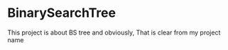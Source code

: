 # BinarySearchTree
This project is about BS tree and obviously, That is clear from my project name 
